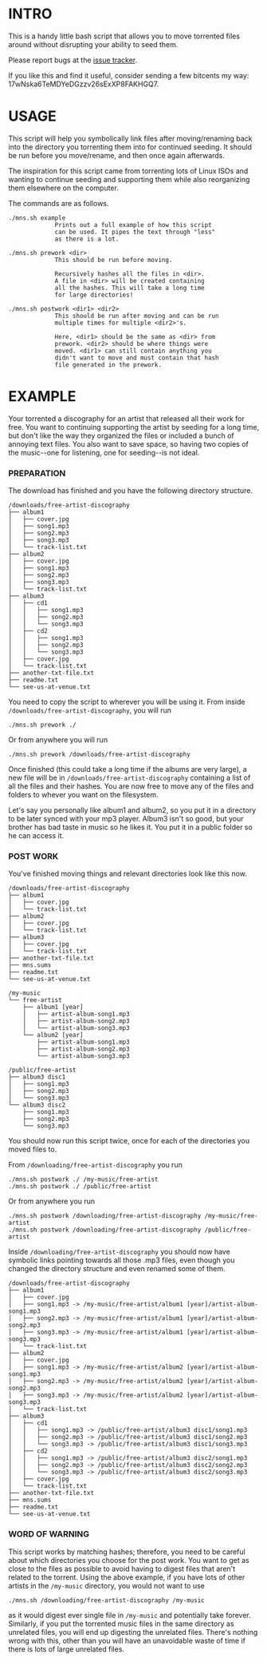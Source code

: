 # INTRO

This is a handy little bash script that allows you to move torrented files around without disrupting your ability to seed them.

Please report bugs at the [issue tracker](https://bitbucket.org/pointychimp/move-and-seed/issues).

If you like this and find it useful, consider sending a few bitcents my way: 17wNska6TeMDYeDGzzv26sExXP8FAKHGQ7.

# USAGE

This script will help you symbolically link files after moving/renaming
back into the directory you torrenting them into for continued seeding.
It should be run before you move/rename, and then once again afterwards.

The inspiration for this script came from torrenting lots of Linux ISOs
and wanting to continue seeding and supporting them while also 
reorganizing them elsewhere on the computer.

The commands are as follows.

	./mns.sh example
	             Prints out a full example of how this script
	             can be used. It pipes the text through "less"
	             as there is a lot.

	./mns.sh prework <dir>
				 This should be run before moving.

				 Recursively hashes all the files in <dir>.
				 A file in <dir> will be created containing
				 all the hashes. This will take a long time
				 for large directories!

	./mns.sh postwork <dir1> <dir2>
				 This should be run after moving and can be run
				 multiple times for multiple <dir2>'s.

				 Here, <dir1> should be the same as <dir> from 
				 prework. <dir2> should be where things were   
				 moved. <dir1> can still contain anything you  
				 didn't want to move and must contain that hash 
				 file generated in the prework.

# EXAMPLE

Your torrented a discography for an artist that released all their work for
free. You want to continuing supporting the artist by seeding for a long time,
but don't like the way they organized the files or included a bunch of annoying 
text files. You also want to save space, so having two copies of the music--one
for listening, one for seeding--is not ideal. 

### PREPARATION

The download has finished and you have the following directory structure.

	/downloads/free-artist-discography
	├── album1
	│   ├── cover.jpg
	│   ├── song1.mp3
	│   ├── song2.mp3
	│   ├── song3.mp3
	│   └── track-list.txt
	├── album2
	│   ├── cover.jpg
	│   ├── song1.mp3
	│   ├── song2.mp3
	│   ├── song3.mp3
	│   └── track-list.txt
	├── album3
	│   ├── cd1
	│   │   ├── song1.mp3
	│   │   ├── song2.mp3
	│   │   └── song3.mp3
	│   ├── cd2
	│   │   ├── song1.mp3
	│   │   ├── song2.mp3
	│   │   └── song3.mp3
	│   ├── cover.jpg
	│   └── track-list.txt
	├── another-txt-file.txt
	├── readme.txt
	└── see-us-at-venue.txt

You need to copy the script to wherever you will be using it. From inside
`/downloads/free-artist-discography`, you will run
	
	./mns.sh prework ./

Or from anywhere you will run
	
	./mns.sh prework /downloads/free-artist-discography

Once finished (this could take a long time if the albums are very large), a new
file will be in `/downloads/free-artist-discography` containing a list of all the
files and their hashes. You are now free to move any of the files and folders 
to whever you want on the filesystem. 

Let's say you personally like album1 and album2, so you put it in a directory
to be later synced with your mp3 player. Album3 isn't so good, but your
brother has bad taste in music so he likes it. You put it in a public folder so
he can access it.

### POST WORK 

You've finished moving things and relevant directories look like this now.

	/downloads/free-artist-discography
	├── album1
	│   ├── cover.jpg
	│   └── track-list.txt
	├── album2
	│   ├── cover.jpg
	│   └── track-list.txt
	├── album3
	│   ├── cover.jpg
	│   └── track-list.txt
	├── another-txt-file.txt
	├── mns.sums
	├── readme.txt
	└── see-us-at-venue.txt

	/my-music
	└── free-artist
	    ├── album1 [year]
	    │   ├── artist-album-song1.mp3
	    │   ├── artist-album-song2.mp3
	    │   └── artist-album-song3.mp3
	    └── album2 [year]
	        ├── artist-album-song1.mp3
	        ├── artist-album-song2.mp3
	        └── artist-album-song3.mp3

	/public/free-artist
	├── album3 disc1
	│   ├── song1.mp3
	│   ├── song2.mp3
	│   └── song3.mp3
	└── album3 disc2
	    ├── song1.mp3
	    ├── song2.mp3
	    └── song3.mp3

You should now run this script twice, once for each of the directories you
moved files to. 

From `/downloading/free-artist-discography` you run

	./mns.sh postwork ./ /my-music/free-artist
	./mns.sh postwork ./ /public/free-artist

Or from anywhere you run

	./mns.sh postwork /downloading/free-artist-discography /my-music/free-artist
	./mns.sh postwork /downloading/free-artist-discography /public/free-artist

Inside `/downloading/free-artist-discography` you should now have symbolic links
pointing towards all those .mp3 files, even though you changed the directory
structure and even renamed some of them.

	/downloads/free-artist-discography
	├── album1
	│   ├── cover.jpg
	│   ├── song1.mp3 -> /my-music/free-artist/album1 [year]/artist-album-song1.mp3
	│   ├── song2.mp3 -> /my-music/free-artist/album1 [year]/artist-album-song2.mp3
	│   ├── song3.mp3 -> /my-music/free-artist/album1 [year]/artist-album-song3.mp3
	│   └── track-list.txt
	├── album2
	│   ├── cover.jpg
	│   ├── song1.mp3 -> /my-music/free-artist/album2 [year]/artist-album-song1.mp3
	│   ├── song2.mp3 -> /my-music/free-artist/album2 [year]/artist-album-song2.mp3
	│   ├── song3.mp3 -> /my-music/free-artist/album2 [year]/artist-album-song3.mp3
	│   └── track-list.txt
	├── album3
	│   ├── cd1
	│   │   ├── song1.mp3 -> /public/free-artist/album3 disc1/song1.mp3
	│   │   ├── song2.mp3 -> /public/free-artist/album3 disc1/song2.mp3
	│   │   └── song3.mp3 -> /public/free-artist/album3 disc1/song3.mp3
	│   ├── cd2
	│   │   ├── song1.mp3 -> /public/free-artist/album3 disc2/song1.mp3
	│   │   ├── song2.mp3 -> /public/free-artist/album3 disc2/song2.mp3
	│   │   └── song3.mp3 -> /public/free-artist/album3 disc2/song3.mp3
	│   ├── cover.jpg
	│   └── track-list.txt
	├── another-txt-file.txt
	├── mns.sums
	├── readme.txt
	└── see-us-at-venue.txt

### WORD OF WARNING

This script works by matching hashes; therefore, you need to be careful about
which directories you choose for the post work. You want to get as close to the
files as possible to avoid having to digest files that aren't related to the
torrent. Using the above example, if you have lots of other artists in the
`/my-music` directory, you would not want to use
	
	./mns.sh /downloading/free-artist-discography /my-music

as it would digest ever single file in `/my-music` and potentially take forever.
Similarly, if you put the torrented music files in the same directory as
unrelated files, you will end up digesting the unrelated files. There's nothing
wrong with this, other than you will have an unavoidable waste of time if there
is lots of large unrelated files. 